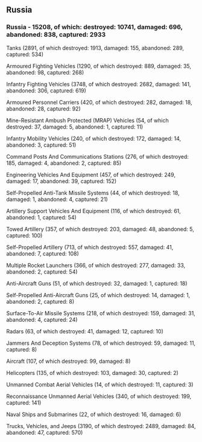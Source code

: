 
 
 ## Russia
 
 ### Russia - 15208, of which: destroyed: 10741, damaged: 696, abandoned: 838, captured: 2933

 

 

 Tanks (2891, of which destroyed: 1913, damaged: 155, abandoned: 289, captured: 534)

 Armoured Fighting Vehicles (1290, of which destroyed: 889, damaged: 35, abandoned: 98, captured: 268)

 Infantry Fighting Vehicles (3748, of which destroyed: 2682, damaged: 141, abandoned: 306, captured: 619)

 Armoured Personnel Carriers (420, of which destroyed: 282, damaged: 18, abandoned: 28, captured: 92)

 Mine-Resistant Ambush Protected (MRAP) Vehicles (54, of which destroyed: 37, damaged: 5, abandoned: 1, captured: 11)

 Infantry Mobility Vehicles (240, of which destroyed: 172, damaged: 14, abandoned: 3, captured: 51)

 Command Posts And Communications Stations (276, of which destroyed: 185, damaged: 4, abandoned: 2, captured: 85)

 Engineering Vehicles And Equipment (457, of which destroyed: 249, damaged: 17, abandoned: 39, captured: 152)

 Self-Propelled Anti-Tank Missile Systems (44, of which destroyed: 18, damaged: 1, abandoned: 4, captured: 21)

 Artillery Support Vehicles And Equipment (116, of which destroyed: 61, abandoned: 1, captured: 54)

 Towed Artillery (357, of which destroyed: 203, damaged: 48, abandoned: 5, captured: 100)

 Self-Propelled Artillery (713, of which destroyed: 557, damaged: 41, abandoned: 7, captured: 108)

 Multiple Rocket Launchers (366, of which destroyed: 277, damaged: 33, abandoned: 2, captured: 54)

 Anti-Aircraft Guns (51, of which destroyed: 32, damaged: 1, captured: 18)

 Self-Propelled Anti-Aircraft Guns (25, of which destroyed: 14, damaged: 1, abandoned: 2, captured: 8)

 Surface-To-Air Missile Systems (218, of which destroyed: 159, damaged: 31, abandoned: 4, captured: 24)

 Radars (63, of which destroyed: 41, damaged: 12, captured: 10)

 Jammers And Deception Systems (78, of which destroyed: 59, damaged: 11, captured: 8)

 Aircraft (107, of which destroyed: 99, damaged: 8)

 Helicopters (135, of which destroyed: 103, damaged: 30, captured: 2)

 Unmanned Combat Aerial Vehicles (14, of which destroyed: 11, captured: 3)

 Reconnaissance Unmanned Aerial Vehicles (340, of which destroyed: 199, captured: 141)

 Naval Ships and Submarines (22, of which destroyed: 16, damaged: 6)

 Trucks, Vehicles, and Jeeps (3190, of which destroyed: 2489, damaged: 84, abandoned: 47, captured: 570)

